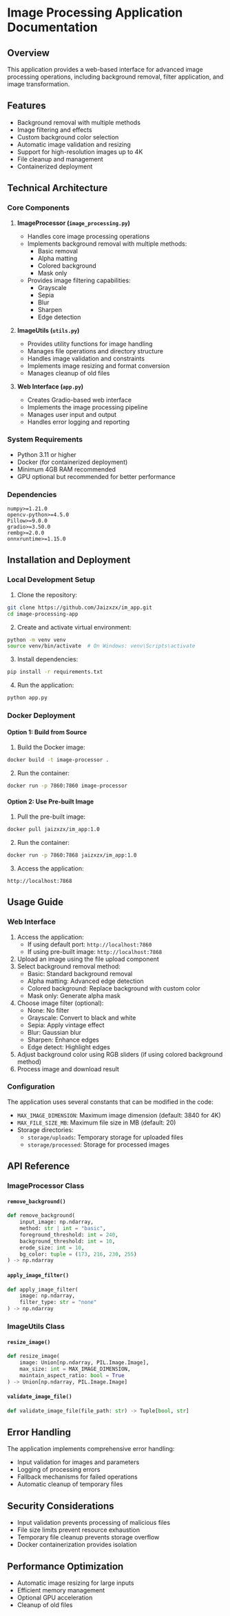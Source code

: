 # Image Processing Application Documentation

## Overview
This application provides a web-based interface for advanced image processing operations, including background removal, filter application, and image transformation.

## Features
- Background removal with multiple methods
- Image filtering and effects
- Custom background color selection
- Automatic image validation and resizing
- Support for high-resolution images up to 4K
- File cleanup and management
- Containerized deployment

## Technical Architecture

### Core Components

1. **ImageProcessor (`image_processing.py`)**
   - Handles core image processing operations
   - Implements background removal with multiple methods:
     - Basic removal
     - Alpha matting
     - Colored background
     - Mask only
   - Provides image filtering capabilities:
     - Grayscale
     - Sepia
     - Blur
     - Sharpen
     - Edge detection

2. **ImageUtils (`utils.py`)**
   - Provides utility functions for image handling
   - Manages file operations and directory structure
   - Handles image validation and constraints
   - Implements image resizing and format conversion
   - Manages cleanup of old files

3. **Web Interface (`app.py`)**
   - Creates Gradio-based web interface
   - Implements the image processing pipeline
   - Manages user input and output
   - Handles error logging and reporting

### System Requirements

- Python 3.11 or higher
- Docker (for containerized deployment)
- Minimum 4GB RAM recommended
- GPU optional but recommended for better performance

### Dependencies

```plaintext
numpy>=1.21.0
opencv-python>=4.5.0
Pillow>=9.0.0
gradio>=3.50.0
rembg>=2.0.0
onnxruntime>=1.15.0
```

## Installation and Deployment

### Local Development Setup

1. Clone the repository:
```bash
git clone https://github.com/Jaizxzx/im_app.git
cd image-processing-app
```

2. Create and activate virtual environment:
```bash
python -m venv venv
source venv/bin/activate  # On Windows: venv\Scripts\activate
```

3. Install dependencies:
```bash
pip install -r requirements.txt
```

4. Run the application:
```bash
python app.py
```

### Docker Deployment

#### Option 1: Build from Source
1. Build the Docker image:
```bash
docker build -t image-processor .
```

2. Run the container:
```bash
docker run -p 7860:7860 image-processor
```

#### Option 2: Use Pre-built Image
1. Pull the pre-built image:
```bash
docker pull jaizxzx/im_app:1.0
```

2. Run the container:
```bash
docker run -p 7860:7868 jaizxzx/im_app:1.0
```

3. Access the application:
```
http://localhost:7868
```

## Usage Guide

### Web Interface

1. Access the application:
   - If using default port: `http://localhost:7860`
   - If using pre-built image: `http://localhost:7868`
2. Upload an image using the file upload component
3. Select background removal method:
   - Basic: Standard background removal
   - Alpha matting: Advanced edge detection
   - Colored background: Replace background with custom color
   - Mask only: Generate alpha mask
4. Choose image filter (optional):
   - None: No filter
   - Grayscale: Convert to black and white
   - Sepia: Apply vintage effect
   - Blur: Gaussian blur
   - Sharpen: Enhance edges
   - Edge detect: Highlight edges
5. Adjust background color using RGB sliders (if using colored background method)
6. Process image and download result

### Configuration

The application uses several constants that can be modified in the code:

- `MAX_IMAGE_DIMENSION`: Maximum image dimension (default: 3840 for 4K)
- `MAX_FILE_SIZE_MB`: Maximum file size in MB (default: 20)
- Storage directories:
  - `storage/uploads`: Temporary storage for uploaded files
  - `storage/processed`: Storage for processed images

## API Reference

### ImageProcessor Class

#### `remove_background()`
```python
def remove_background(
    input_image: np.ndarray, 
    method: str | int = "basic",
    foreground_threshold: int = 240,
    background_threshold: int = 10,
    erode_size: int = 10,
    bg_color: tuple = (173, 216, 230, 255)
) -> np.ndarray
```

#### `apply_image_filter()`
```python
def apply_image_filter(
    image: np.ndarray, 
    filter_type: str = "none"
) -> np.ndarray
```

### ImageUtils Class

#### `resize_image()`
```python
def resize_image(
    image: Union[np.ndarray, PIL.Image.Image], 
    max_size: int = MAX_IMAGE_DIMENSION,
    maintain_aspect_ratio: bool = True
) -> Union[np.ndarray, PIL.Image.Image]
```

#### `validate_image_file()`
```python
def validate_image_file(file_path: str) -> Tuple[bool, str]
```

## Error Handling

The application implements comprehensive error handling:
- Input validation for images and parameters
- Logging of processing errors
- Fallback mechanisms for failed operations
- Automatic cleanup of temporary files

## Security Considerations

- Input validation prevents processing of malicious files
- File size limits prevent resource exhaustion
- Temporary file cleanup prevents storage overflow
- Docker containerization provides isolation

## Performance Optimization

- Automatic image resizing for large inputs
- Efficient memory management
- Optional GPU acceleration
- Cleanup of old files
